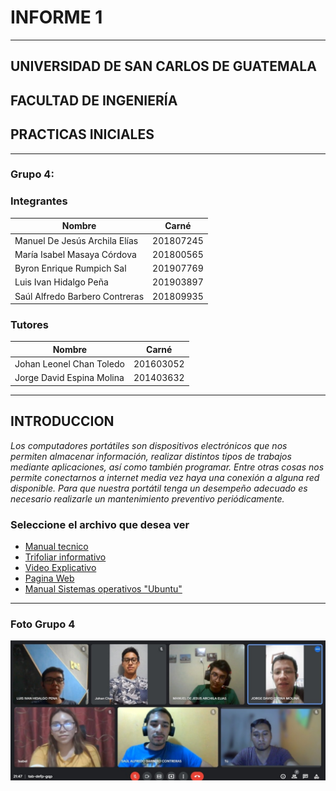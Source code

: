 # **INFORME 1**
___

## UNIVERSIDAD DE SAN CARLOS DE GUATEMALA
## FACULTAD DE INGENIERÍA
## PRACTICAS INICIALES
___



### **Grupo 4:**
### **Integrantes**

| Nombre | Carné  |
|--------|--------|
|Manuel De Jesús Archila Elías  |201807245  |
|María Isabel Masaya Córdova  |201800565  |
|Byron Enrique Rumpich Sal  |201907769  |
|Luis Ivan Hidalgo Peña |201903897  |
|Saúl Alfredo Barbero Contreras |201809935  |

### **Tutores**

| Nombre | Carné  |
|--------|--------|
|Johan Leonel Chan Toledo |201603052  |
|Jorge David Espina Molina  |201403632  |


___


## **INTRODUCCION**
*Los computadores portátiles son dispositivos electrónicos que nos permiten almacenar información, realizar distintos tipos de trabajos mediante aplicaciones, así como también programar. Entre otras cosas nos permite conectarnos a internet media vez haya una conexión a alguna red disponible. Para que nuestra portátil tenga un desempeño adecuado es necesario realizarle un mantenimiento preventivo periódicamente.*


### **Seleccione el archivo que desea ver**

* [Manual tecnico](Manual_Grupo4.pdf)
* [Trifoliar informativo](Trifolear-Mantenimiento.pdf)
* [Video Explicativo](https://youtu.be/KzfBrML3_00)
* [Pagina Web](https://jorgeespina.github.io/G4/)
* [Manual Sistemas operativos "Ubuntu"](ManualSO_grupo4.pdf)

___
### **Foto Grupo 4**


![GRUPO No.4](grupo4.jpg)
